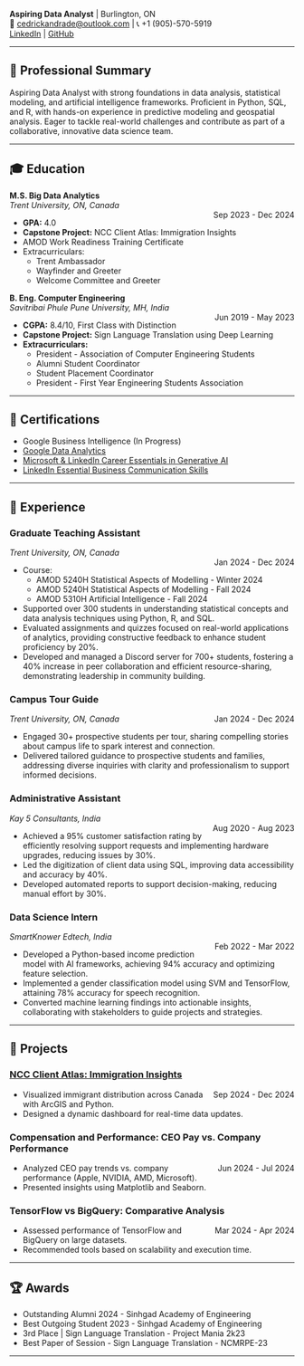 **Aspiring Data Analyst** | Burlington, ON  
📧 cedrickandrade@outlook.com | 📞 +1 (905)-570-5919  
[LinkedIn](https://www.linkedin.com/in/cedrick-andrade) | [GitHub](https://github.com/CedrickAndade)

---

## 📝 Professional Summary

Aspiring Data Analyst with strong foundations in data analysis, statistical modeling, and artificial intelligence frameworks. Proficient in Python, SQL, and R, with hands-on experience in predictive modeling and geospatial analysis. Eager to tackle real-world challenges and contribute as part of a collaborative, innovative data science team.

---

## 🎓 Education

**M.S. Big Data Analytics**  
*Trent University, ON, Canada*  
<span style="float: right;">Sep 2023 - Dec 2024</span>  
- **GPA:** 4.0  
- **Capstone Project:** NCC Client Atlas: Immigration Insights  
- AMOD Work Readiness Training Certificate  
- Extracurriculars:
  - Trent Ambassador
  - Wayfinder and Greeter
  - Welcome Committee and Greeter

**B. Eng. Computer Engineering**  
*Savitribai Phule Pune University, MH, India*  
<span style="float: right;">Jun 2019 - May 2023</span>  
- **CGPA:** 8.4/10, First Class with Distinction  
- **Capstone Project:** Sign Language Translation using Deep Learning
- **Extracurriculars:**
  - President - Association of Computer Engineering Students
  - Alumni Student Coordinator
  - Student Placement Coordinator
  - President - First Year Engineering Students Association 

---

## 📜 Certifications

- Google Business Intelligence (In Progress)
- [Google Data Analytics](https://coursera.org/share/9d6ff8913a8ed43c8f5b5f7de49f8881)
- [Microsoft & LinkedIn Career Essentials in Generative AI](https://www.linkedin.com/learning/certificates/79ad4501f822c922c932d84b64b0435e59e71d375e70461e440b718c71367685) 
- [LinkedIn Essential Business Communication Skills](https://www.linkedin.com/learning/certificates/40d38cb3e30c908fca6f9a428f352cbf0c64fff8c121b7ff634def0c86de9967) 

---

## 💼 Experience

### Graduate Teaching Assistant  
*Trent University, ON, Canada*  
<span style="float: right;">Jan 2024 - Dec 2024</span>  
- Course:  
  - AMOD 5240H Statistical Aspects of Modelling - Winter 2024 
  - AMOD 5240H Statistical Aspects of Modelling - Fall 2024 
  - AMOD 5310H Artificial Intelligence - Fall 2024 
-  Supported over 300 students in understanding statistical concepts and data analysis techniques using Python, R, and SQL. 
- Evaluated assignments and quizzes focused on real-world applications of analytics, providing constructive 
feedback to enhance student proficiency by 20%. 
- Developed and managed a Discord server for 700+ students, fostering a 40% increase in peer collaboration and efficient resource-sharing, demonstrating leadership in community building.

### Campus Tour Guide
*Trent University, ON, Canada*
<span style="float: right;">Jan 2024 - Dec 2024</span> 
- Engaged 30+ prospective students per tour, sharing compelling stories about campus life to spark interest and connection.  
- Delivered tailored guidance to prospective students and families, addressing diverse inquiries with clarity and professionalism to support informed decisions. 

### Administrative Assistant  
*Kay 5 Consultants, India*  
<span style="float: right;">Aug 2020 - Aug 2023</span>  
- Achieved a 95% customer satisfaction rating by efficiently resolving support requests and implementing hardware upgrades, reducing issues by 30%. 
- Led the digitization of client data using SQL, improving data accessibility and accuracy by 40%.  
- Developed automated reports to support decision-making, reducing manual effort by 30%. 

### Data Science Intern  
*SmartKnower Edtech, India*  
<span style="float: right;">Feb 2022 - Mar 2022</span>  
- Developed a Python-based income prediction model with AI frameworks, achieving 94% accuracy and optimizing feature selection. 
- Implemented a gender classification model using SVM and TensorFlow, attaining 78% accuracy for speech 
recognition. 
- Converted machine learning findings into actionable insights, collaborating with stakeholders to guide projects and strategies.

---

## 🌟 Projects

### [NCC Client Atlas: Immigration Insights](https://github.com/CedrickAndade)  
<span style="float: right;">Sep 2024 - Dec 2024</span>  
- Visualized immigrant distribution across Canada with ArcGIS and Python.  
- Designed a dynamic dashboard for real-time data updates.  

### Compensation and Performance: CEO Pay vs. Company Performance  
<span style="float: right;">Jun 2024 - Jul 2024</span>  
- Analyzed CEO pay trends vs. company performance (Apple, NVIDIA, AMD, Microsoft).  
- Presented insights using Matplotlib and Seaborn.  

### TensorFlow vs BigQuery: Comparative Analysis  
<span style="float: right;">Mar 2024 - Apr 2024</span>  
- Assessed performance of TensorFlow and BigQuery on large datasets.  
- Recommended tools based on scalability and execution time.  

---

## 🏆 Awards

- Outstanding Alumni 2024 - Sinhgad Academy of Engineering
- Best Outgoing Student 2023 - Sinhgad Academy of Engineering 
- 3rd Place | Sign Language Translation - Project Mania 2k23 
- Best Paper of Session - Sign Language Translation - NCMRPE-23 

---
